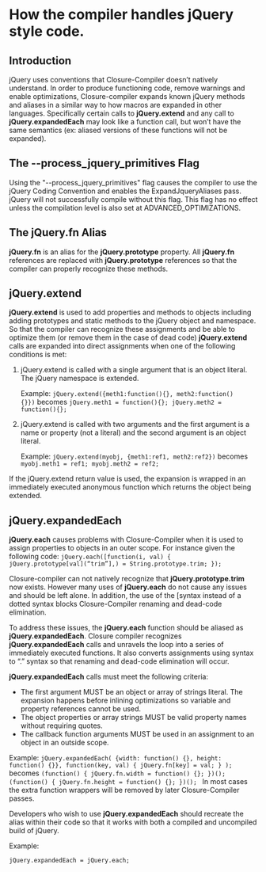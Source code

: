 # How the compiler handles jQuery style code.

## Introduction

jQuery uses conventions that Closure-Compiler doesn’t natively understand. In order to produce functioning code, remove warnings and enable optimizations, Closure-compiler expands known jQuery methods and aliases in a similar way to how macros are expanded in other languages. Specifically certain calls to <b>jQuery.extend</b> and any call to <b>jQuery.expandedEach</b> may look like a function call, but won’t have the same semantics (ex: aliased versions of these functions will not be expanded).

## The --process_jquery_primitives Flag

Using the "--process_jquery_primitives" flag causes the compiler to use the jQuery Coding Convention and enables the ExpandJqueryAliases pass. jQuery will not successfully compile without this flag. This flag has no effect unless the compilation level is also set at ADVANCED_OPTIMIZATIONS.

## The jQuery.fn Alias

<b>jQuery.fn</b> is an alias for the <b>jQuery.prototype</b> property. All <b>jQuery.fn</b> references are replaced with <b>jQuery.prototype</b> references so that the compiler can properly recognize these methods.

## jQuery.extend

<b>jQuery.extend</b> is used to add properties and methods to objects including adding prototypes and static methods to the jQuery object and namespace. So that the compiler can recognize these assignments and be able to optimize them (or remove them in the case of dead code) <b>jQuery.extend</b> calls are expanded into direct assignments when one of the following conditions is met:

<ol><li>jQuery.extend is called with a single argument that is an object literal. The jQuery namespace is extended.

Example:
<code>jQuery.extend({meth1:function(){}, meth2:function() {}})</code>
becomes
<code>jQuery.meth1 = function(){}; jQuery.meth2 = function(){};</code>
</li>
<li>jQuery.extend is called with two arguments and the first argument is a name or property (not a literal) and the second argument is an object literal.

Example:
<code>jQuery.extend(myobj, {meth1:ref1, meth2:ref2})</code>
becomes
<code>myobj.meth1 = ref1; myobj.meth2 = ref2;</code>
</li>
</ol>
If the jQuery.extend return value is used, the expansion is wrapped in an immediately executed anonymous function which returns the object being extended.

## jQuery.expandedEach

<b>jQuery.each</b> causes problems with Closure-Compiler when it is used to assign properties to objects in an outer scope. For instance given the following code:
<code>jQuery.each([function(i, val) {
    jQuery.prototype\[val\](“trim”],) = String.prototype.trim;
});</code>

Closure-compiler can not natively recognize that <b>jQuery.prototype.trim</b> now exists. However many uses of <b>jQuery.each</b> do not cause any issues and should be left alone. In addition, the use of the [syntax instead of a dotted syntax blocks Closure-Compiler renaming and dead-code elimination.

To address these issues, the <b>jQuery.each</b> function should be aliased as <b>jQuery.expandedEach</b>. Closure compiler recognizes <b>jQuery.expandedEach</b> calls and unravels the loop into a series of immediately executed functions. It also converts assignments using [](]) syntax to “.” syntax so that renaming and dead-code elimination will occur.

<b>jQuery.expandedEach</b> calls must meet the following criteria:
<ul><li>The first argument MUST be an object or array of strings literal. The expansion happens before inlining optimizations so variable and property references cannot be used.</li>
<li>The object properties or array strings MUST be valid property names without requiring quotes.</li>
<li>The callback function arguments MUST be used in an assignment to an object in an outside scope.</li>
</ul>

Example:
<code>jQuery.expandedEach(
    {width: function() {}, height: function() {}},
    function(key, val) {
        jQuery.fn[key] = val;
    }
);</code>
becomes
<code>(function() {
    jQuery.fn.width = function() {};
})();
(function() {
    jQuery.fn.height = function() {};
})();
</code>
In most cases the extra function wrappers will be removed by later Closure-Compiler passes.

Developers who wish to use <b>jQuery.expandedEach</b> should recreate the alias within their code so that it works with both a compiled and uncompiled build of jQuery.

Example:

<code>jQuery.expandedEach = jQuery.each;</code>